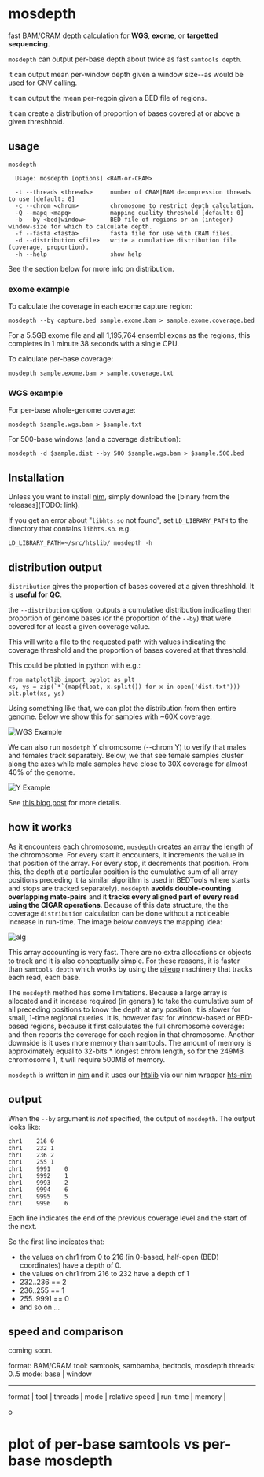 # mosdepth

fast BAM/CRAM depth calculation for **WGS**, **exome**, or **targetted sequencing**.

`mosdepth` can output per-base depth about twice as fast `samtools depth`.

it can output mean per-window depth given a window size--as would be used for CNV calling.

it can output the mean per-regoin given a BED file of regions.

it can create a distribution of proportion of bases covered at or above a given threshhold.

## usage

```
mosdepth

  Usage: mosdepth [options] <BAM-or-CRAM>

  -t --threads <threads>     number of CRAM|BAM decompression threads to use [default: 0]
  -c --chrom <chrom>         chromosome to restrict depth calculation.
  -Q --mapq <mapq>           mapping quality threshold [default: 0]
  -b --by <bed|window>       BED file of regions or an (integer) window-size for which to calculate depth.
  -f --fasta <fasta>         fasta file for use with CRAM files.
  -d --distribution <file>   write a cumulative distribution file (coverage, proportion).
  -h --help                  show help
```

See the section below for more info on distribution.

### exome example

To calculate the coverage in each exome capture region:
```
mosdepth --by capture.bed sample.exome.bam > sample.exome.coverage.bed
```
For a 5.5GB exome file and all 1,195,764 ensembl exons as the regions,
this completes in 1 minute 38 seconds with a single CPU.

To calculate per-base coverage:

```
mosdepth sample.exome.bam > sample.coverage.txt
```

### WGS example

For per-base whole-genome coverage:

```
mosdepth $sample.wgs.bam > $sample.txt
```

For 500-base windows (and a coverage distribution):

```
mosdepth -d $sample.dist --by 500 $sample.wgs.bam > $sample.500.bed
```

## Installation

Unless you want to install [nim](https://nim-lang.org), simply download the
[binary from the releases](TODO: link).

If you get an error about "`libhts.so` not found", set `LD_LIBRARY_PATH`
to the directory that contains `libhts.so`. e.g.

```LD_LIBRARY_PATH=~/src/htslib/ mosdepth -h```

## distribution output

`distribution` gives the proportion of bases covered at a given threshhold. It is **useful for QC**.

the `--distribution` option, outputs a cumulative distribution indicating then
proportion of genome bases (or the proportion of the `--by`) that were covered
for at least a given coverage value.

This will write a file to the requested path with values indicating the coverage
threshold and the proportion of bases covered at that threshold.

This could be plotted in python with e.g.:

```
from matplotlib import pyplot as plt
xs, ys = zip(`*`(map(float, x.split()) for x in open('dist.txt')))
plt.plot(xs, ys)
```

Using something like that, we can plot the distribution from then
entire genome. Below we show this for samples with ~60X coverage:

![WGS Example](https://user-images.githubusercontent.com/1739/29646192-2a2a6126-883f-11e7-91ab-049295eb3531.png "WGS Example")

We can also run `mosdetph` Y chromosome (--chrom Y) to verify that males and females track separately. Below, we that see
female samples cluster along the axes while male samples have close to 30X coverage for almost
40% of the genome.

![Y Example](https://user-images.githubusercontent.com/1739/29646191-2a246564-883f-11e7-951a-aa68d7a1a6ed.png "Y Example")

See [this blog post](http://www.gettinggeneticsdone.com/2014/03/visualize-coverage-exome-targeted-ngs-bedtools.html) for
more details.

## how it works

As it encounters each chromosome, `mosdepth` creates an array the length of the chromosome.
For every start it encounters, it increments the value in that position of the array. For every
stop, it decrements that position. From this, the depth at a particular position is the
cumulative sum of all array positions preceding it (a similar algorithm is used in BEDTools
where starts and stops are tracked separately). `mosdepth` **avoids double-counting
overlapping mate-pairs** and it **tracks every aligned part of every read using the CIGAR
operations**. Because of this data structure, the the coverage `distribution` calculation
can be done without a noticeable increase in run-time. The image below conveys the mapping
idea:

![alg](https://user-images.githubusercontent.com/1739/29647913-d79ab028-8848-11e7-86cf-60d4b087bc3b.png "algorithm")

This array accounting is very fast. There are no extra allocations or objects to track and
it is also conceptually simple. For these reasons, it is faster than `samtools depth` which
works by using the [pileup](http://samtools.sourceforge.net/pileup.shtml) machinery that
tracks each read, each base. 

The `mosdepth` method has some limitations. Because a large array is allocated and it increase
required (in general) to take the cumulative sum of all preceding positions to know the depth
at any position, it is slower for small, 1-time regional queries. It is, however fast for
window-based or BED-based regions, because it first calculates the full chromosome coverage:
and then reports the coverage for each region in that chromosome. Another downside is it uses
more memory than samtools. The amount of memory is approximately equal to 32-bits * longest chrom
length, so for the 249MB chromosome 1, it will require 500MB of memory.

`mosdepth` is written in [nim](https://nim-lang.org/) and it uses our [htslib](https://github.com/samtools/htslib)
via our nim wrapper [hts-nim](https://github.com/brentp/hts-nim/)

## output

When the `--by` argument is *not* specified, the output of `mosdepth`. The output looks like:

```
chr1	216	0
chr1	232	1
chr1	236	2
chr1	255	1
chr1	9991	0
chr1	9992	1
chr1	9993	2
chr1	9994	6
chr1	9995	5
chr1	9996	6
```

Each line indicates the end of the previous coverage level and the start of the next.

So the first line indicates that:

+ the values on chr1 from 0 to 216 (in 0-based, half-open (BED) coordinates) have a depth of 0. 
+ the values on chr1 from 216 to 232 have a depth of 1 
+ 232..236 == 2
+ 236..255 == 1
+ 255..9991 == 0
+ and so on ...

## speed and comparison

coming soon.

format: BAM/CRAM
tool: samtools, sambamba, bedtools, mosdepth
threads: 0..5
mode: base | window

----------------------------------------------------------------------------
 format |    tool    | threads  | mode | relative speed | run-time | memory |


o
# plot of per-base samtools vs per-base mosdepth
